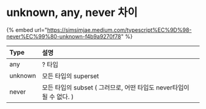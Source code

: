 # unknown, any, never 차이

{% embed url="https://simsimjae.medium.com/typescript%EC%9D%98-never%EC%99%80-unknown-f4b9a9270f78" %}



| Type |  설명 |
| :--- | :--- |
| any | ? 타입 |
| unknown | 모든 타입의 superset |
| never | 모든 타입의 subset \( 그러므로, 어떤 타입도 never타입이 될 수 없다. \) |

